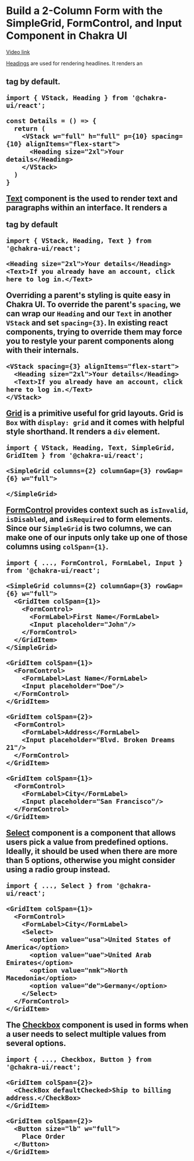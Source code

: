 # Build a 2-Column Form with the SimpleGrid, FormControl, and Input Component in Chakra UI

[Video link](https://www.egghead.io/lessons/react-build-a-2-column-form-with-the-simplegrid-formcontrol-and-input-component-in-chakra-ui?pl=build-a-modern-user-interface-with-chakra-ui-fac68106)

<TimeStamp start="00:45" end="00:55">

[Headings](https://chakra-ui.com/docs/typography/heading) are used for rendering headlines. It renders an <h2> tag by default.

</TimeStamp>

<TimeStamp start="01:00" end="01:15">

```tsx
import { VStack, Heading } from '@chakra-ui/react';

const Details = () => {
  return (
    <VStack w="full" h="full" p={10} spacing={10} alignItems="flex-start">
      <Heading size="2xl">Your details</Heading>
    </VStack>
  )
}
```

</TimeStamp>

<TimeStamp start="01:20" end="01:30">

[Text](https://chakra-ui.com/docs/typography/text) component is the used to render text and paragraphs within an interface. It renders a <p> tag by default

</TimeStamp>

<TimeStamp start="01:35" end="01:40">

```tsx
import { VStack, Heading, Text } from '@chakra-ui/react';

<Heading size="2xl">Your details</Heading>
<Text>If you already have an account, click here to log in.</Text>
```

</TimeStamp>

<TimeStamp start="01:50" end="02:05">

Overriding a parent's styling is quite easy in Chakra UI. To override the parent's `spacing`, we can wrap our `Heading` and our `Text` in another `VStack` and set `spacing={3}`. In existing react components, trying to override them may force you to restyle your parent components along with their internals. 

</TimeStamp>

<TimeStamp start="02:10" end="02:15">

```tsx
<VStack spacing={3} alignItems="flex-start">
  <Heading size="2xl">Your details</Heading>
  <Text>If you already have an account, click here to log in.</Text>
</VStack>
```

</TimeStamp>

<TimeStamp start="03:05" end="03:20">

[Grid](https://chakra-ui.com/docs/layout/grid) is a primitive useful for grid layouts. Grid is `Box` with `display: grid` and it comes with helpful style shorthand. It renders a `div` element.

```tsx
import { VStack, Heading, Text, SimpleGrid, GridItem } from '@chakra-ui/react';

<SimpleGrid columns={2} columnGap={3} rowGap={6} w="full">

</SimpleGrid>
```

</TimeStamp>

<TimeStamp start="03:55" end="04:10">

[FormControl](https://chakra-ui.com/docs/form/form-control) provides context such as `isInvalid`, `isDisabled`, and `isRequired` to form elements. Since our `SimpleGrid` is two columns, we can make one of our inputs only take up one of those columns using `colSpan={1}`.

```tsx
import { ..., FormControl, FormLabel, Input } from '@chakra-ui/react';

<SimpleGrid columns={2} columnGap={3} rowGap={6} w="full">
  <GridItem colSpan={1}>
    <FormControl>
      <FormLabel>First Name</FormLabel>
      <Input placeholder="John"/>
    </FormControl>
  </GridItem>
</SimpleGrid>
```

</TimeStamp>

<TimeStamp start="04:20" end="04:30">

```tsx
<GridItem colSpan={1}>
  <FormControl>
    <FormLabel>Last Name</FormLabel>
    <Input placeholder="Doe"/>
  </FormControl>
</GridItem>
```

</TimeStamp>

<TimeStamp start="04:45" end="04:50">

```tsx
<GridItem colSpan={2}>
  <FormControl>
    <FormLabel>Address</FormLabel>
    <Input placeholder="Blvd. Broken Dreams 21"/>
  </FormControl>
</GridItem>
```

</TimeStamp>

<TimeStamp start="05:10" end="05:15">

```tsx
<GridItem colSpan={1}>
  <FormControl>
    <FormLabel>City</FormLabel>
    <Input placeholder="San Francisco"/>
  </FormControl>
</GridItem>
```

</TimeStamp>

<TimeStamp start="05:40" end="06:00">

[Select](https://chakra-ui.com/docs/form/select) component is a component that allows users pick a value from predefined options. Ideally, it should be used when there are more than 5 options, otherwise you might consider using a radio group instead.

</TimeStamp>

<TimeStamp start="06:05" end="06:10">

```tsx
import { ..., Select } from '@chakra-ui/react';

<GridItem colSpan={1}>
  <FormControl>
    <FormLabel>City</FormLabel>
    <Select>
      <option value="usa">United States of America</option>
      <option value="uae">United Arab Emirates</option>
      <option value="nmk">North Macedonia</option>
      <option value="de">Germany</option>
    </Select>
  </FormControl>
</GridItem>
```

</TimeStamp>

<TimeStamp start="06:30" end="06:40">

The [Checkbox](https://chakra-ui.com/docs/form/checkbox) component is used in forms when a user needs to select multiple values from several options.

</TimeStamp>

<TimeStamp start="06:45" end="06:50">

```tsx
import { ..., Checkbox, Button } from '@chakra-ui/react';

<GridItem colSpan={2}>
  <CheckBox defaultChecked>Ship to billing address.</CheckBox>
</GridItem>
```

</TimeStamp>


<TimeStamp start="07:15" end="07:20">

```tsx
<GridItem colSpan={2}>
  <Button size="lb" w="full">
    Place Order
  </Button>
</GridItem>
```

</TimeStamp>